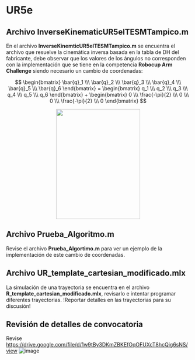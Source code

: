 # UR5e

## Archivo InverseKinematicUR5eITESMTampico.m
En el archivo  **InverseKinemticUR5eITESMTampico.m** se encuentra el archivo que resuelve la cinemática inversa basada en la tabla de DH del fabricante, debe observar que los valores de los ángulos no corresponden con la implementación que se tiene en la competencia **Robocup Arm Challenge** siendo necesario un cambio de coordenadas:

$$ \begin{bmatrix} \bar{q}_1 \\\ \bar{q}_2 \\\ \bar{q}_3 \\\ \bar{q}_4 \\\ \bar{q}_5 \\\ \bar{q}_6 \end{bmatrix}  = \begin{bmatrix} q_1 \\\ q_2 \\\ q_3 \\\ q_4 \\\ q_5 \\\ q_6 \end{bmatrix} + \begin{bmatrix} 0 \\\ \frac{-\pi}{2} \\\ 0 \\\ 0 \\\ \frac{-\pi}{2} \\\ 0 \end{bmatrix} $$
<p align="center">
  <img width="230" height="300" src="https://github.com/user-attachments/assets/29348521-0378-495a-a00a-55a7715727b9">
</p>

## Archivo Prueba_Algoritmo.m
Revise el archivo **Prueba_Algortimo.m** para ver un ejemplo de la implementación de este cambio de coordenadas.

## Archivo UR_template_cartesian_modificado.mlx
La simulación de una trayectoria se encuentra en el archivo **R_template_cartesian_modificado.mlx**, revisarlo e intentar programar diferentes trayectorias. !Reportar detalles en las trayectorias para su discusión!

## Revisión de detalles de convocatoria
Revise https://drive.google.com/file/d/1w9tBy3DKmZBKEfOqOFUXcT8hcQig6sNS/view 
![image](https://github.com/IrandiGC/UR5e/assets/149118292/1dc46e4f-faaf-4a7c-88ed-36a9610a8f1d)
